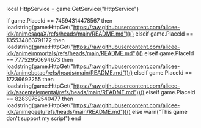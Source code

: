 local HttpService = game:GetService("HttpService")

if game.PlaceId == 74594314478567 then
    loadstring(game:HttpGet("https://raw.githubusercontent.com/alicee-idk/animesagaX/refs/heads/main/README.md"))() 
elseif game.PlaceId == 135534863791172 then
   loadstring(game:HttpGet("https://raw.githubusercontent.com/alicee-idk/animeimmortals/refs/heads/main/README.md"))()
elseif game.PlaceId == 77752950694673 then
  loadstring(game:HttpGet("https://raw.githubusercontent.com/alicee-idk/animebotao/refs/heads/main/README.md"))()
elseif game.PlaceId == 17236692255 then
  loadstring(game:HttpGet("https://raw.githubusercontent.com/alicee-idk/ascentelemental/refs/heads/main/README.md"))()
elseif game.PlaceId == 82839762540477 then
  loadstring(game:HttpGet("https://raw.githubusercontent.com/alicee-idk/animegeek/refs/heads/main/README.md"))()
else
    warn("This game don't support my script")
end

